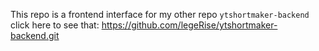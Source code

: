 This repo is a frontend interface for my other repo `ytshortmaker-backend` 
click here to see that: https://github.com/legeRise/ytshortmaker-backend.git
